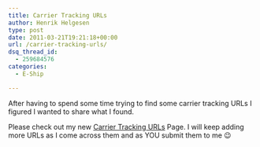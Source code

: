 ```yaml
---
title: Carrier Tracking URLs
author: Henrik Helgesen
type: post
date: 2011-03-21T19:21:18+00:00
url: /carrier-tracking-urls/
dsq_thread_id:
  - 259684576
categories:
  - E-Ship

---
```

After having to spend some time trying to find some carrier tracking URLs I figured I wanted to share what I found.

Please check out my new [Carrier Tracking URLs][1] Page. I will keep adding more URLs as I come across them and as YOU submit them to me 😉

 [1]: https://eshipguy.com/tracking "Carrier Tracking URLs"